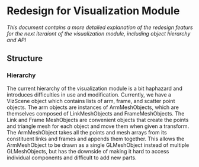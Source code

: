# Redesign for Visualization Module

<i> This document contains a more detailed explanation of the redesign featurs for the next 
iteraiont of the visualization module, including object hierarchy and API</i>

## Structure

### Hierarchy

The current hierarchy of the visualization module is a bit haphazard and introduces difficulties in use and modification.
Currently, we have a VizScene object which contains lists of arm, frame, and scatter point objects.
The arm objects are instances of ArmMeshObjects, which are themselves composed of LinkMeshObjects and FrameMeshObjects.
The Link and Frame MeshObjects are convenient objects that create the points and triangle mesh for each object and move them when given a transform.
The ArmMeshObject takes all the points and mesh arrays from its constituent links and frames and appends them together.
This allows the ArmMeshObject to be drawn as a single GLMeshObject instead of multiple GLMeshObjects, but has the downside of making it hard to access individual components and difficult to add new parts.

